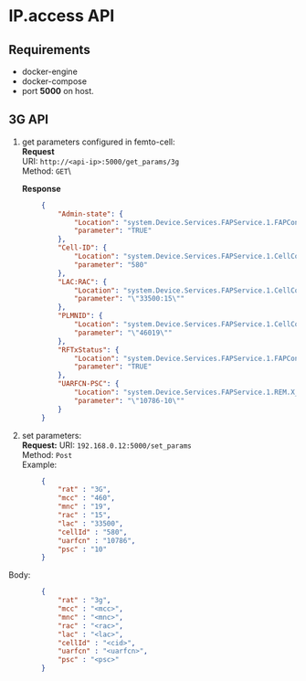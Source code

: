 # IP.access API
## Requirements
* docker-engine
* docker-compose
* port **5000** on host.

## 3G API
1. get parameters configured in femto-cell:\
   **Request**\
   URI: `http://<api-ip>:5000/get_params/3g` \
   Method: `GET`\

   **Response**
```json
        {
            "Admin-state": {
                "Location": "system.Device.Services.FAPService.1.FAPControl.UMTS.AdminState",
                "parameter": "TRUE"
            },
            "Cell-ID": {
                "Location": "system.Device.Services.FAPService.1.CellConfig.UMTS.RAN.CellID",
                "parameter": "580"
            },
            "LAC:RAC": {
                "Location": "system.Device.Services.FAPService.1.CellConfig.UMTS.CN.LACRAC",
                "parameter": "\"33500:15\""
            },
            "PLMNID": {
                "Location": "system.Device.Services.FAPService.1.CellConfig.UMTS.CN.PLMNID",
                "parameter": "\"46019\""
            },
            "RFTxStatus": {
                "Location": "system.Device.Services.FAPService.1.FAPControl.UMTS.RFTxStatus",
                "parameter": "TRUE"
            },
            "UARFCN-PSC": {
                "Location": "system.Device.Services.FAPService.1.REM.X_000295_RFParamsCandidateList",
                "parameter": "\"10786-10\""
            }
        }
```

2. set parameters:\
**Request:**
URI: `192.168.0.12:5000/set_params`\
Method: `Post`\
Example: 
```json
        {
            "rat" : "3G",
            "mcc" : "460",
            "mnc" : "19",
            "rac" : "15",
            "lac" : "33500",
            "cellId" : "580",
            "uarfcn" : "10786",
            "psc" : "10"
        }
```
Body:
```json
        {
            "rat" : "3g",
            "mcc" : "<mcc>",
            "mnc" : "<mnc>",
            "rac" : "<rac>",
            "lac" : "<lac>",
            "cellId" : "<cid>",
            "uarfcn" : "<uarfcn>",
            "psc" : "<psc>"
        }
```




